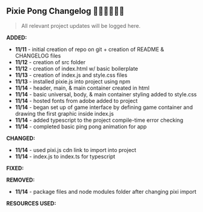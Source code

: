 ## Pixie Pong Changelog 🧚🏼‍♂️🧚🏼‍♂️

> All relevant project updates will be logged here.

**ADDED:**

- **11/11** - initial creation of repo on git + creation of README & CHANGELOG files
- **11/12** - creation of src folder
- **11/12** - creation of index.html w/ basic boilerplate
- **11/13** - creation of index.js and style.css files
- **11/13** - installed pixie.js into project using npm
- **11/14** - header, main, & main container created in html
- **11/14** - basic universal, body, & main container styling added to style.css
- **11/14** - hosted fonts from adobe added to project
- **11/14** - began set up of game interface by defining game container and drawing the first graphic inside index.js
- **11/14** - added typescript to the project compile-time error checking
- **11/14** - completed basic ping pong animation for app 

**CHANGED:**

- **11/14** - used pixi.js cdn link to import into project
- **11/14** - index.js to index.ts for typescript 

**FIXED:**

**REMOVED:**

- **11/14** - package files and node modules folder after changing pixi import

**RESOURCES USED:**
